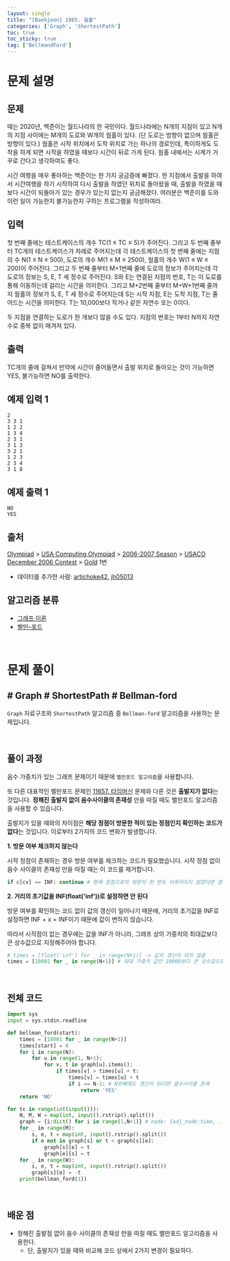 ```yaml
---
layout: single
title: "[Baekjoon] 1865. 웜홀"
categories: ['Graph', 'ShortestPath']
toc: true
toc_sticky: true
tag: ['BellmandFord']
---
```


# 문제 설명

## 문제

때는 2020년, 백준이는 월드나라의 한 국민이다. 월드나라에는 N개의 지점이 있고 N개의 지점 사이에는 M개의 도로와 W개의 웜홀이 있다. (단 도로는 방향이 없으며 웜홀은 방향이 있다.) 웜홀은 시작 위치에서 도착 위치로 가는 하나의 경로인데, 특이하게도 도착을 하게 되면 시작을 하였을 때보다 시간이 뒤로 가게 된다. 웜홀 내에서는 시계가 거꾸로 간다고 생각하여도 좋다.

시간 여행을 매우 좋아하는 백준이는 한 가지 궁금증에 빠졌다. 한 지점에서 출발을 하여서 시간여행을 하기 시작하여 다시 출발을 하였던 위치로 돌아왔을 때, 출발을 하였을 때보다 시간이 되돌아가 있는 경우가 있는지 없는지 궁금해졌다. 여러분은 백준이를 도와 이런 일이 가능한지 불가능한지 구하는 프로그램을 작성하여라.

## 입력

첫 번째 줄에는 테스트케이스의 개수 TC(1 ≤ TC ≤ 5)가 주어진다. 그리고 두 번째 줄부터 TC개의 테스트케이스가 차례로 주어지는데 각 테스트케이스의 첫 번째 줄에는 지점의 수 N(1 ≤ N ≤ 500), 도로의 개수 M(1 ≤ M ≤ 2500), 웜홀의 개수 W(1 ≤ W ≤ 200)이 주어진다. 그리고 두 번째 줄부터 M+1번째 줄에 도로의 정보가 주어지는데 각 도로의 정보는 S, E, T 세 정수로 주어진다. S와 E는 연결된 지점의 번호, T는 이 도로를 통해 이동하는데 걸리는 시간을 의미한다. 그리고 M+2번째 줄부터 M+W+1번째 줄까지 웜홀의 정보가 S, E, T 세 정수로 주어지는데 S는 시작 지점, E는 도착 지점, T는 줄어드는 시간을 의미한다. T는 10,000보다 작거나 같은 자연수 또는 0이다.

두 지점을 연결하는 도로가 한 개보다 많을 수도 있다. 지점의 번호는 1부터 N까지 자연수로 중복 없이 매겨져 있다.

## 출력

TC개의 줄에 걸쳐서 만약에 시간이 줄어들면서 출발 위치로 돌아오는 것이 가능하면 YES, 불가능하면 NO를 출력한다.

## 예제 입력 1 

```
2
3 3 1
1 2 2
1 3 4
2 3 1
3 1 3
3 2 1
1 2 3
2 3 4
3 1 8
```

## 예제 출력 1 

```
NO
YES
```

## 출처

[Olympiad](https://www.acmicpc.net/category/2) > [USA Computing Olympiad](https://www.acmicpc.net/category/106) > [2006-2007 Season](https://www.acmicpc.net/category/155) > [USACO December 2006 Contest](https://www.acmicpc.net/category/158) > [Gold](https://www.acmicpc.net/category/detail/697) 1번

- 데이터를 추가한 사람: [artichoke42](https://www.acmicpc.net/user/artichoke42), [jh05013](https://www.acmicpc.net/user/jh05013)

## 알고리즘 분류

- [그래프 이론](https://www.acmicpc.net/problem/tag/7)
- [벨만–포드](https://www.acmicpc.net/problem/tag/10)

<br>

# 문제 풀이

## \# Graph \# ShortestPath \# Bellman-ford

`Graph` 자료구조와 `ShortestPath` 알고리즘 중 `Bellman-ford` 알고리즘을 사용하는 문제입니다. 

<br>

## 풀이 과정

음수 가중치가 있는 그래프 문제이기 때문에 `벨만포드 알고리즘`을 사용합니다. 

또 다른 대표적인 벨만포드 문제인 [11657. 타임머신](https://wowo0709.github.io/graph/shortestpath/Baekjoon-11657.-%ED%83%80%EC%9E%84%EB%A8%B8%EC%8B%A0/) 문제와 다른 것은 **출발지가 없다**는 것입니다. **정해진 출발지 없이 음수사이클의 존재성** 만을 따질 때도 벨만포드 알고리즘을 사용할 수 있습니다. 

출발지가 있을 때와의 차이점은 **해당 정점이 방문한 적이 있는 정점인지 확인하는 코드가 없다**는 것입니다. 이로부터 2가지의 코드 변화가 발생합니다. 

**1. 방문 여부 체크하지 않는다**

시작 정점이 존재하는 경우 방문 여부를 체크하는 코드가 필요했습니다. 시작 정점 없이 음수 사이클의 존재성 만을 따질 때는 이 코드를 제거합니다. 

```python
if c[cv] == INF: continue # 현재 정점으로의 방문이 한 번도 이루어지지 않았다면 갱신을 하지 않는다.
```

**2. 거리의 초기값을 INF(float('inf'))로 설정하면 안 된다**

방문 여부를 확인하는 코드 없이 값의 갱신이 일어나기 때문에, 거리의 초기값을 INF로 설정하면 INF + x = INF이기 때문에 값이 변하지 않습니다. 

따라서 시작점이 없는 경우에는 값을 INF가 아니라, 그래프 상의 가중치의 최대값보다 큰 상수값으로 지정해주어야 합니다. 

```python
# times = [float('inf') for _ in range(N+1)] -> 값의 갱신이 되지 않음
times = [10001 for _ in range(N+1)] # 최대 가중치 값인 10000보다 큰 상수값으로 설정
```



<br>

## 전체 코드



```python
import sys
input = sys.stdin.readline

def bellman_ford(start):
    times = [10001 for _ in range(N+1)]
    times[start] = 0
    for i in range(N):
        for u in range(1, N+1):
            for v, t in graph[u].items():
                if times[v] > times[u] + t:
                    times[v] = times[u] + t
                    if i == N-1: # N번째에도 갱신이 된다면 음수사이클 존재
                        return 'YES'
    return 'NO'

for tc in range(int(input())):
    N, M, W = map(int, input().rstrip().split())
    graph = {i:dict() for i in range(1,N+1)} # node: {adj_node:time, ...}
    for _ in range(M):
        s, e, t = map(int, input().rstrip().split())
        if e not in graph[s] or t < graph[s][e]:
            graph[s][e] = t
            graph[e][s] = t
    for _ in range(W):
        s, e, t = map(int, input().rstrip().split())
        graph[s][e] = -t
    print(bellman_ford(1))
```







<br>

## 배운 점

* 정해진 출발점 없이 음수 사이클의 존재성 만을 따질 때도 벨만포드 알고리즘을 사용한다. 
  * 단, 출발지가 있을 때와 비교해 코드 상에서 2가지 변경이 필요하다. 

















